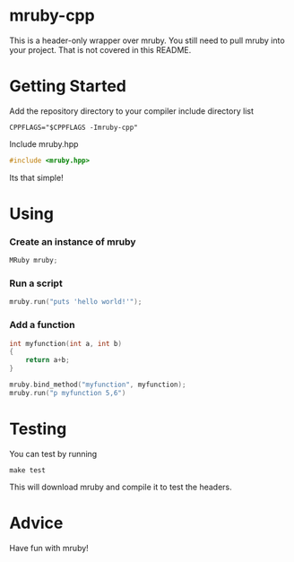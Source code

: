 # mruby-cpp

This is a header-only wrapper over mruby. You still need to pull mruby into your project. That is not covered in this README.

# Getting Started

Add the repository directory to your compiler include directory list

```
CPPFLAGS="$CPPFLAGS -Imruby-cpp"
```

Include mruby.hpp

```c++
#include <mruby.hpp>
```

Its that simple!

# Using

### Create an instance of mruby

```c++
MRuby mruby;
```

### Run a script

```c++
mruby.run("puts 'hello world!'");
```

### Add a function

```c++
int myfunction(int a, int b)
{
	return a+b;
}

mruby.bind_method("myfunction", myfunction);
mruby.run("p myfunction 5,6")
```

# Testing

You can test by running

```
make test
```

This will download mruby and compile it to test the headers.

# Advice

Have fun with mruby!
